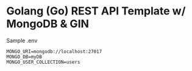 # Golang (Go) REST API Template w/ MongoDB & GIN

Sample .env
```
MONGO_URI=mongodb://localhost:27017
MONGO_DB=myDB
MONGO_USER_COLLECTION=users
```